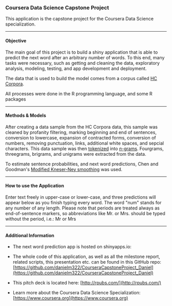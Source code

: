 ### Coursera Data Science Capstone Project


This application is the capstone project for the Coursera Data Science specialization.

******

#### Objective

The main goal of this project is to build a shiny application that is able to predict the next word after an arbitrary number of words. To this end, many tasks were necessary, such as getting and cleaning the data, exploratory analysis, modeling, testing, and app development and deployment.

The data that is used to build the model comes from a corpus called [HC Corpora](http://www.corpora.heliohost.org/). 

All processes were done in the R programming language, and some R packages

******

#### Methods & Models

After creating a data sample from the HC Corpora data, this sample was cleaned by profanity filtering, marking beginning and end of sentences, conversion to lowercase, expansion of contracted forms, conversion of numbers, removing punctuation, links, additional white spaces, and sepcial characters.
This data sample was then [tokenized](http://en.wikipedia.org/wiki/Tokenization_%28lexical_analysis%29) into [*n*-grams](http://en.wikipedia.org/wiki/N-gram). Fourgrams, threegrams, brigrams, and unigrams were extracted from the data.

To estimate sentence probabilities, and next word predictions, Chen and Goodman's [Modified Kneser-Ney smoothing](https://dash.harvard.edu/bitstream/handle/1/25104739/tr-10-98.pdf?sequence=1) was used. 

******

#### How to use the Application

Enter text freely in upper-case or lower-case, and three predictions will appear below as you finish typing every word. The word "num" stands for any number of any length. Please note that periods are treated always as end-of-sentence markers, so abbreviations like Mr. or Mrs. should be typed without the period, i.e.: Mr or Mrs

******

#### Additional Information


* The next word prediction app is hosted on shinyapps.io: 

* The whole code of this application, as well as all the milestone report, related scripts, this presentation  etc. can be found in this GitHub repo: [https://github.com/danielm322/CourseraCapstoneProject_Daniel](https://github.com/danielm322/CourseraCapstoneProject_Daniel)

* This pitch deck is located here: [http://rpubs.com/](http://rpubs.com/)

* Learn more about the Coursera Data Science Specialization: [https://www.coursera.org](https://www.coursera.org)
